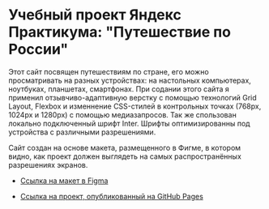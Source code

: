 # Учебный проект Яндекс Практикума: "Путешествие по России"

Этот сайт посвящен путешествиям по стране, его можно просматривать на разных устройствах: на настольных компьютерах, ноутбуках, планшетах, смартфонах.
При содании этого сайта я применил отзывчиво-адаптивную верстку с помощью технологий Grid Layout, Flexbox и изменнение CSS-стилей в контрольных точках (768px, 1024px и 1280px) с помощью медиазапросов. Так же спользован локально подключенный шрифт Inter. Шрифты оптимизированны под устройства с различными разрешениями.

Сайт создан на основе макета, размещенного в Фигме, в котором видно, как проект должен выглядеть на самых распространённых разрешениях экранов.

* [Ссылка на макет в Figma](https://www.figma.com/file/5S2WSbEFL6awjVWJ0NWL8Q/Sprint-3_-Russia-_-desktop-mobile?node-id=28503%3A0)

* [Ссылка на проект, опубликованный на GitHub Pages](https://usergithub37.github.io/russian-travel/index.html)
